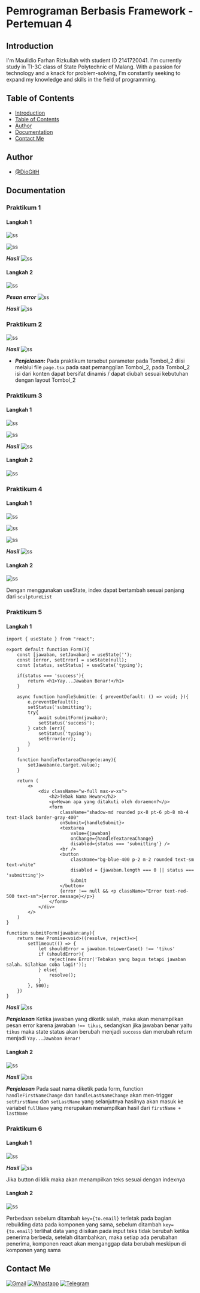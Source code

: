 # Pemrograman Berbasis Framework - Pertemuan 4

## Introduction

I'm Maulidio Farhan Rizkullah with student ID 2141720041. I'm currently study in TI-3C class of State Polytechnic of Malang. With a passion for technology and a knack for problem-solving, I'm constantly seeking to expand my knowledge and skills in the field of programming.

## Table of Contents

- [Introduction](#introduction)
- [Table of Contents](#table-of-contents)
- [Author](#author)
- [Documentation](#documentation)
- [Contact Me](#contact-me)

## Author

- [@DioGitH](https://www.github.com/DioGitH)

## Documentation

### Praktikum 1

#### Langkah 1
![ss](docs/img/p1l1.png)

![ss](docs/img/p1l1.1.png)

***Hasil***
![ss](docs/img/p1l1hasil.png)

#### Langkah 2

![ss](docs/img/p1l2.png)

***Pesan error***
![ss](docs/img/p1l2error.png)

***Hasil***
![ss](docs/img/p1l2hasil.png)

### Praktikum 2

![ss](docs/img/p2l1.png)

***Hasil***
![ss](docs/img/p2hasil.png)

- ***Penjelasan:***
Pada praktikum tersebut parameter pada Tombol_2 diisi melalui file `page.tsx` pada saat pemanggilan Tombol_2, pada Tombol_2 isi dari konten dapat bersifat dinamis / dapat diubah sesuai kebutuhan dengan layout Tombol_2

### Praktikum 3

#### Langkah 1
![ss](docs/img/p3l1.png)

![ss](docs/img/p3l1.1.png)

***Hasil***
![ss](docs/img/p3l1hasil.gif)

#### Langkah 2
![ss](docs/img/p3l2.png)

### Praktikum 4

#### Langkah 1
![ss](docs/img/p4l1.png)

![ss](docs/img/p4l1.1.png)

![ss](docs/img/p4l1.2.png)

***Hasil***
![ss](docs/img/p4l1hasil.png)

#### Langkah 2

![ss](docs/img/p4l2hasil.gif)

Dengan menggunakan useState, index dapat bertambah sesuai panjang dari `sculptureList`

### Praktikum 5

#### Langkah 1

```tsx
import { useState } from "react";

export default function Form(){
    const [jawaban, setJawaban] = useState('');
    const [error, setError] = useState(null);
    const [status, setStatus] = useState('typing');

    if(status === 'success'){
        return <h1>Yay...Jawaban Benar!</h1>
    }

    async function handleSubmit(e: { preventDefault: () => void; }){
        e.preventDefault();
        setStatus('submitting');
        try{
            await submitForm(jawaban);
            setStatus('success');
        } catch (err){
            setStatus('typing');
            setError(err);
        }
    }

    function handleTextareaChange(e:any){
        setJawaban(e.target.value);
    }

    return (
        <>
            <div className="w-full max-w-xs">
                <h2>Tebak Nama Hewan</h2>
                <p>Hewan apa yang ditakuti oleh doraemon?</p>
                <form 
                    className="shadow-md rounded px-8 pt-6 pb-8 mb-4 text-black border-gray-400"
                    onSubmit={handleSubmit}>
                    <textarea
                        value={jawaban}
                        onChange={handleTextareaChange}
                        disabled={status === 'submitting'} />
                    <br />
                    <button 
                        className="bg-blue-400 p-2 m-2 rounded text-sm text-white"
                        disabled = {jawaban.length === 0 || status === 'submitting'}>
                        Submit
                    </button>
                    {error !== null && <p className="Error text-red-500 text-sm">{error.message}</p>}
                </form>
            </div>
        </>
    )
}

function submitForm(jawaban:any){
    return new Promise<void>((resolve, reject)=>{
        setTimeout(() => {
            let shouldError = jawaban.toLowerCase() !== 'tikus'
            if (shouldError){
                reject(new Error('Tebakan yang bagus tetapi jawaban salah. Silahkan coba lagi!'));
            } else{
                resolve();
            }
        }, 500);
    })
}
```
***Hasil***
![ss](docs/img/p5l1hasil.gif)

***Penjelasan***
Ketika jawaban yang diketik salah, maka akan menampilkan pesan error karena jawaban `!== tikus`, sedangkan jika jawaban benar yaitu `tikus` maka state status akan berubah menjadi `success` dan merubah return menjadi `Yay...Jawaban Benar!`

#### Langkah 2

![ss](docs/img/p5l2.png)

***Hasil***
![ss](docs/img/p5l2hasil.gif)

***Penjelasan***
Pada saat nama diketik pada form, function `handleFirstNameChange` dan `handleLastNameChange` akan men-trigger `setFirstName` dan `setLastName` yang selanjutnya hasilnya akan masuk ke variabel `fullName` yang merupakan menampilkan hasil dari `firstName + lastName`

### Praktikum 6

#### Langkah 1
![ss](docs/img/p6l1.png)

***Hasil***
![ss](docs/img/p6l1hasil.gif)

Jika button di klik maka akan menampilkan teks sesuai dengan indexnya

#### Langkah 2
![ss](docs/img/p6l2.gif)

Perbedaan sebelum ditambah `key={to.email}` terletak pada bagian rebuilding data pada komponen yang sama, sebelum ditambah `key={to.email}` terlihat data yang diisikan pada input teks tidak berubah ketika penerima berbeda, setelah ditambahkan, maka setiap ada perubahan penerima, komponen react akan menganggap data berubah meskipun di komponen yang sama 



## Contact Me

[![Gmail](https://img.shields.io/badge/Gmail-D14836?style=for-the-badge&logo=gmail&logoColor=white)](https://mail.google.com/mail/u/0/?view=cm&tf=1&fs=1&to=maulidiobisnis16@gmail.com)
[![Whastapp](https://img.shields.io/badge/WhatsApp-25D366?style=for-the-badge&logo=whatsapp&logoColor=white)](https://api.whatsapp.com/send/?phone=6285289589391&text&type=phone_number&app_absent=0)
[![Telegram](https://img.shields.io/badge/Telegram-2CA5E0?style=for-the-badge&logo=telegram&logoColor=white)](https://t.me/Maulidio16)






